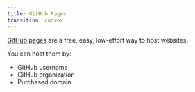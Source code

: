 ```yaml
---
title: GitHub Pages
transition: convex
---
```


[GitHub pages](https://pages.github.com/) are a free, easy, low-effort way to host websites. 

You can host them by: 

- GitHub username
- GitHub organization
- Purchased domain